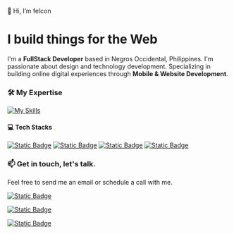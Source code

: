 
👋 Hi, I’m felcon
# I build things for the Web

I'm a **FullStack Developer** based in Negros Occidental, Philippines. I'm passionate about design and technology development. Specializing in building online digital experiences through **Mobile & Website Development**.

### 🛠 My Expertise
[![My Skills](https://skillicons.dev/icons?i=react,angular,nodejs,laravel,mongodb,mysql)](https://skillicons.dev)

#### :computer: Tech Stacks
[![Static Badge](https://img.shields.io/badge/JS-grey?style=for-the-badge&logo=javascript)]()
[![Static Badge](https://img.shields.io/badge/HTML-grey?style=for-the-badge&logo=html5)]()
[![Static Badge](https://img.shields.io/badge/CSS-grey?style=for-the-badge&logo=css3)]()
[![Static Badge](https://img.shields.io/badge/PHP-grey?style=for-the-badge&logo=php)]()


### 📫 Get in touch, let's talk.
Feel free to send me an email or schedule a call with me.

[![Static Badge](https://img.shields.io/badge/Email-felcon.albaladejo@gmail.com-blue)](felcon.albaladejo@gmail.com )

[![Static Badge](https://img.shields.io/badge/Phone_1-+63_950_841_4224-orange)]()

[![Static Badge](https://img.shields.io/badge/Phone_2-+63_915_352_6619-orange)]()
